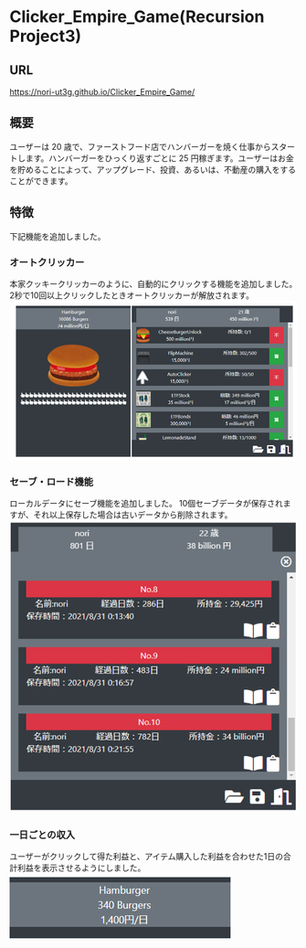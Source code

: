 # Clicker_Empire_Game(Recursion Project3)

## URL
https://nori-ut3g.github.io/Clicker_Empire_Game/

## 概要

ユーザーは 20 歳で、ファーストフード店でハンバーガーを焼く仕事からスタートします。ハンバーガーをひっくり返すごとに 25 円稼ぎます。ユーザーはお金を貯めることによって、アップグレード、投資、あるいは、不動産の購入をすることができます。

## 特徴
下記機能を追加しました。

### オートクリッカー
本家クッキークリッカーのように、自動的にクリックする機能を追加しました。
2秒で10回以上クリックしたときオートクリッカーが解放されます。
![](img/autoClicker.png)

### セーブ・ロード機能
ローカルデータにセーブ機能を追加しました。
10個セーブデータが保存されますが、それ以上保存した場合は古いデータから削除されます。
![](img/save.png)

### 一日ごとの収入
ユーザーがクリックして得た利益と、アイテム購入した利益を合わせた1日の合計利益を表示させるようにしました。
![](img/profit.png)